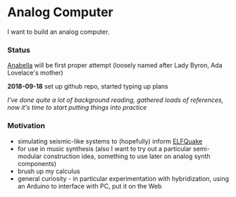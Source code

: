 # Analog Computer

I want to build an analog computer.

### Status

[Anabella](anabella/design.md) will be first proper attempt (loosely named after Lady Byron, Ada Lovelace's mother)

**2018-09-18** set up github repo, started typing up plans

*I've done quite a lot of background reading, gathered loads of references, now it's time to start putting things into practice*

### Motivation

* simulating seismic-like systems to (hopefully) inform [ELFQuake](https://elfquake.wordpress.com/)
* for use in music synthesis (also I want to try out a particular semi-modular construction idea, something to use later on analog synth components)
* brush up my calculus
* general curiosity - in particular experimentation with hybridization, using an Arduino to interface with PC, put it on the Web
